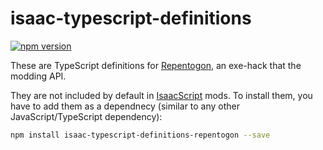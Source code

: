 # isaac-typescript-definitions

[![npm version](https://img.shields.io/npm/v/isaac-typescript-definitions-repentogon.svg)](https://www.npmjs.com/package/isaac-typescript-definitions-repentogon)

These are TypeScript definitions for [Repentogon](https://repentogon.com/index.html), an exe-hack that the modding API.

They are not included by default in [IsaacScript](https://isaacscript.github.io/) mods. To install them, you have to add them as a dependnecy (similar to any other JavaScript/TypeScript dependency):

```sh
npm install isaac-typescript-definitions-repentogon --save
```
